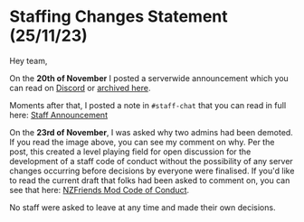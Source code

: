 # Staffing Changes Statement (25/11/23)
Hey team,

On the **20th of November** I posted a serverwide announcement which you can read on [Discord](https://discord.com/channels/917958310664241192/925955695642284072/1176009909641424916) or [archived here](./images/public-announcement.jpg).

Moments after that, I posted a note in `#staff-chat` that you can read in full here: [Staff Announcement](./images/staff-announcement.jpg)

On the **23rd of November**, I was asked why two admins had been demoted. If you read the image above, you can see my comment on why. Per the post, this created a level playing field for open discussion for the development of a staff code of conduct without the possibility of any server changes occurring before decisions by everyone were finalised. If you'd like to read the current draft that folks had been asked to comment on, you can see that here: [NZFriends Mod Code of Conduct](https://github.com/NZFriends/code-of-conduct).

No staff were asked to leave at any time and made their own decisions.